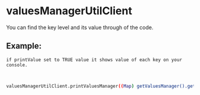 # valuesManagerUtilClient

You can find the key level and its value through of the code.
## Example:
	if printValue set to TRUE value it shows value of each key on your console. 

 ```bash
 
	
valuesManagerUtilClient.printValuesManager((Map) getValuesManager().getValues(), true) 
 ```

